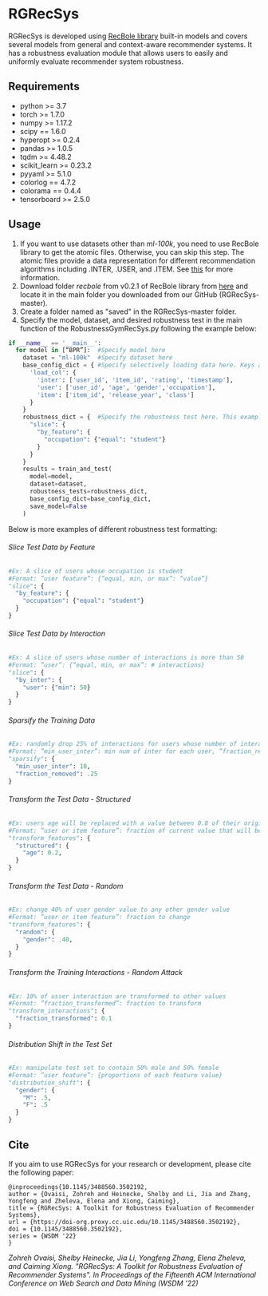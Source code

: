 # RGRecSys
RGRecSys is developed using [RecBole library](https://dl.acm.org/doi/abs/10.1145/3459637.3482016) built-in models and covers several models from general and context-aware recommender systems. It has a robustness evaluation module that allows users to easily and uniformly evaluate recommender system robustness. 
## Requirements

- python >= 3.7 
- torch >= 1.7.0
- numpy >= 1.17.2
- scipy == 1.6.0
- hyperopt >= 0.2.4
- pandas >= 1.0.5
- tqdm >= 4.48.2
- scikit_learn >= 0.23.2
- pyyaml >= 5.1.0
- colorlog == 4.7.2
- colorama == 0.4.4
- tensorboard >= 2.5.0

## Usage

1. If you want to use datasets other than *ml-100k*, you need to use RecBole library to get the atomic files. Otherwise, you can skip this step. The atomic files provide a data representation for different recommendation algorithms including .INTER, .USER, and .ITEM. See [this](https://dl.acm.org/doi/abs/10.1145/3459637.3482016) for more information.
2. Download folder *recbole* from v0.2.1 of RecBole library from [here](https://github.com/RUCAIBox/RecBole/archive/refs/tags/v0.2.1.zip) and locate it in the main folder you downloaded from our GitHub (RGRecSys-master).
3. Create a folder named as "saved" in the RGRecSys-master folder.
4. Specify the model, dataset, and desired robustness test in the main function of the RobustnessGymRecSys.py following  the example below:

```python
if __name__ == '__main__':
  for model in [“BPR”]:  #Specify model here
    dataset = "ml-100k"  #Specify dataset here
    base_config_dict = { #Specify selectively loading data here. Keys are the suffix of loaded atomic files, values are the field name list to be loaded
      'load_col': {
        'inter': ['user_id', 'item_id', 'rating', 'timestamp'], 
        'user': ['user_id', 'age', 'gender','occupation'],
        'item': ['item_id', 'release_year', 'class']
      }
    }
    robustness_dict = {  #Specify the robustness test here. This example shows slicing based on user feature
      "slice": {
        "by_feature": {
          "occupation": {"equal": "student"}
        }
      }
    }
    results = train_and_test(
      model=model, 
      dataset=dataset,
      robustness_tests=robustness_dict,
      base_config_dict=base_config_dict, 
      save_model=False
    )
```

Below is more examples of different robustness test formatting:

###### Slice Test Data by Feature

```python
#Ex: A slice of users whose occupation is student
#Format: ”user feature”: {“equal, min, or max”: “value”}
"slice": {
  "by_feature": {
    "occupation": {"equal": "student"}
  }
}
```
###### Slice Test Data by Interaction

```python
#Ex: A slice of users whose number of interactions is more than 50
#Format: ”user”: {“equal, min, or max”: # interactions}
"slice": {
  "by_inter": {
    "user": {"min": 50}
  }
}
```

###### Sparsify the Training Data

```python
#Ex: randomly drop 25% of interactions for users whose number of interactions is more than 10
#Format: ”min_user_inter”: min num of inter for each user, ”fraction_removed”: fraction of interaction to remove
"sparsify": {
  "min_user_inter": 10,
  "fraction_removed": .25
}
```

###### Transform the Test Data - Structured

```python
#Ex: users age will be replaced with a value between 0.8 of their original age to 1.2 of their original age (user with age 10 will have an age value randomly selected from 8-12)
#Format: ”user or item feature”: fraction of current value that will be added or subtracted from the original value
"transform_features": {
  "structured": {
    "age": 0.2,
  }
}
```


###### Transform the Test Data - Random

```python
#Ex: change 40% of user gender value to any other gender value
#Format: ”user or item feature”: fraction to change
"transform_features": {
  "random": {
    "gender": .40,
  }
}
```

###### Transform the Training Interactions - Random Attack

```python
#Ex: 10% of usser interaction are transformed to other values
#Format: ”fraction_transformed”: fraction to transform
"transform_interactions": {
  "fraction_transformed": 0.1
}
```

###### Distribution Shift in the Test Set

```python
#Ex: manipulate test set to contain 50% male and 50% female
#Format: ”user feature”: {proportions of each feature value}
"distribution_shift": {
  "gender": {
    "M": .5,
    "F": .5
  }
}
```



## Cite

If you aim to use RGRecSys for your research or development, please cite the following paper:
```
@inproceedings{10.1145/3488560.3502192,
author = {Ovaisi, Zohreh and Heinecke, Shelby and Li, Jia and Zhang, Yongfeng and Zheleva, Elena and Xiong, Caiming},
title = {RGRecSys: A Toolkit for Robustness Evaluation of Recommender Systems},
url = {https://doi-org.proxy.cc.uic.edu/10.1145/3488560.3502192},
doi = {10.1145/3488560.3502192},
series = {WSDM '22}
}
```

*Zohreh Ovaisi, Shelby Heinecke, Jia Li, Yongfeng Zhang, Elena Zheleva, and Caiming Xiong. "RGRecSys: A Toolkit for Robustness Evaluation of Recommender Systems". In Proceedings of the Fifteenth ACM International Conference on Web Search and Data Mining (WSDM '22)*
